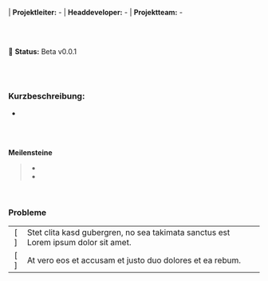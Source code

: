 | **Projektleiter:** -
| **Headdeveloper:** - 
| **Projektteam:** -

<br />
<br />

:rocket: **Status:** Beta v0.0.1

<br />
<br />

### Kurzbeschreibung:
-

<br />
<br />

**Meilensteine**
> -
> -

<br />


### Probleme
|  |  |
| :---: | --- |
| [ ] | Stet clita kasd gubergren, no sea takimata sanctus est Lorem ipsum dolor sit amet. |
| [ ] | At vero eos et accusam et justo duo dolores et ea rebum. |
